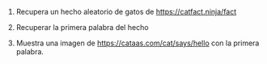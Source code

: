 1. Recupera un hecho aleatorio de gatos de https://catfact.ninja/fact

2. Recuperar la primera palabra del hecho

3. Muestra una imagen de https://cataas.com/cat/says/hello con la primera palabra.